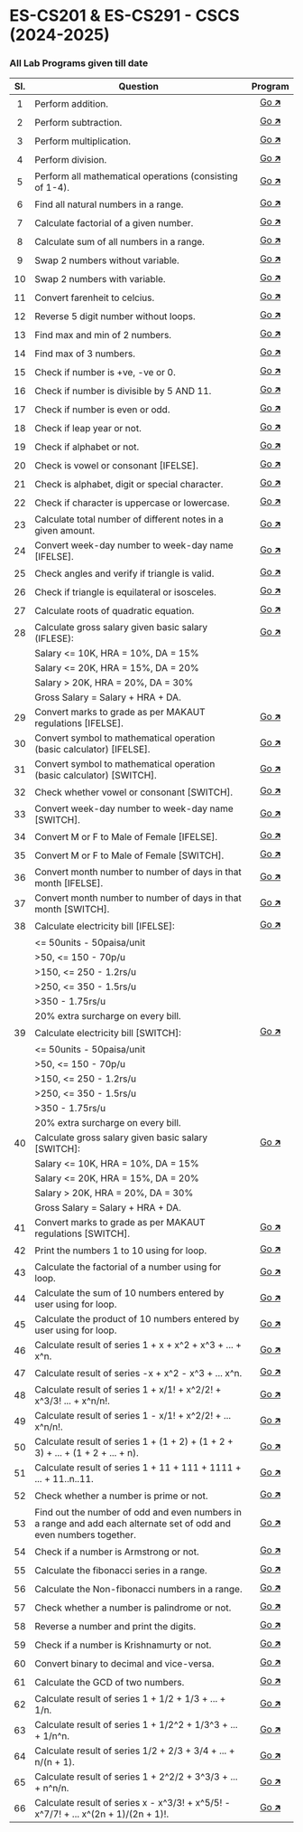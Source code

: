 # ES-CS201 & ES-CS291 - CSCS (2024-2025)
### All Lab Programs given till date

| Sl. | Question                                                                                                            | Program                         |
| :-: | ------------------------------------------------------------------------------------------------------------------- | :--------------------------: |
| 1   | Perform addition.                                                                                                   | [Go 🡵 ](./project_1/main.c)  |
| 2   | Perform subtraction.                                                                                                | [Go 🡵 ](./project_2/main.c)  |
| 3   | Perform multiplication.                                                                                             | [Go 🡵 ](./project_3/main.c)  |
| 4   | Perform division.                                                                                                   | [Go 🡵 ](./project_4/main.c)  |
| 5   | Perform all mathematical operations (consisting of 1-4).                                                            | [Go 🡵 ](./project_5/main.c)  |
| 6   | Find all natural numbers in a range.                                                                                | [Go 🡵 ](./project_6/main.c)  |
| 7   | Calculate factorial of a given number.                                                                              | [Go 🡵 ](./project_7/main.c)  |
| 8   | Calculate sum of all numbers in a range.                                                                            | [Go 🡵 ](./project_8/main.c)  |
| 9   | Swap 2 numbers without variable.                                                                                    | [Go 🡵 ](./project_9/main.c)  |
| 10  | Swap 2 numbers with variable.                                                                                       | [Go 🡵 ](./project_10/main.c) |
| 11  | Convert farenheit to celcius.                                                                                       | [Go 🡵 ](./project_11/main.c) |
| 12  | Reverse 5 digit number without loops.                                                                               | [Go 🡵 ](./project_12/main.c) |
| 13  | Find max and min of 2 numbers.                                                                                      | [Go 🡵 ](./project_13/main.c) |
| 14  | Find max of 3 numbers.                                                                                              | [Go 🡵 ](./project_14/main.c) |
| 15  | Check if number is +ve, -ve or 0.                                                                                   | [Go 🡵 ](./project_15/main.c) |
| 16  | Check if number is divisible by 5 AND 11.                                                                           | [Go 🡵 ](./project_16/main.c) |
| 17  | Check if number is even or odd.                                                                                     | [Go 🡵 ](./project_17/main.c) |
| 18  | Check if leap year or not.                                                                                          | [Go 🡵 ](./project_18/main.c) |
| 19  | Check if alphabet or not.                                                                                           | [Go 🡵 ](./project_19/main.c) |
| 20  | Check is vowel or consonant \[IFELSE\].                                                                             | [Go 🡵 ](./project_20/main.c) |
| 21  | Check is alphabet, digit or special character.                                                                      | [Go 🡵 ](./project_21/main.c) |
| 22  | Check if character is uppercase or lowercase.                                                                       | [Go 🡵 ](./project_22/main.c) |
| 23  | Calculate total number of different notes in a given amount.                                                        | [Go 🡵 ](./project_23/main.c) |
| 24  | Convert week-day number to week-day name \[IFELSE\].                                                                | [Go 🡵 ](./project_24/main.c) |
| 25  | Check angles and verify if triangle is valid.                                                                       | [Go 🡵 ](./project_25/main.c) |
| 26  | Check if triangle is equilateral or isosceles.                                                                      | [Go 🡵 ](./project_26/main.c) |
| 27  | Calculate roots of quadratic equation.                                                                              | [Go 🡵 ](./project_27/main.c) |
| 28  | Calculate gross salary given basic salary (IFLESE):                                                                 | [Go 🡵 ](./project_28/main.c) |
|     | Salary <= 10K, HRA = 10%, DA = 15%                                                                                  |                              |
|     | Salary <= 20K, HRA = 15%, DA = 20%                                                                                  |                              |
|     | Salary > 20K, HRA = 20%, DA = 30%                                                                                   |                              |
|     | Gross Salary = Salary + HRA + DA.                                                                                   |                              |
| 29  | Convert marks to grade as per MAKAUT regulations \[IFELSE\].                                                        | [Go 🡵 ](./project_29/main.c) |
| 30  | Convert symbol to mathematical operation (basic calculator) \[IFELSE\].                                             | [Go 🡵 ](./project_30/main.c) |
| 31  | Convert symbol to mathematical operation (basic calculator) \[SWITCH\].                                             | [Go 🡵 ](./project_31/main.c) |
| 32  | Check whether vowel or consonant \[SWITCH\].                                                                        | [Go 🡵 ](./project_32/main.c) |
| 33  | Convert week-day number to week-day name \[SWITCH\].                                                                | [Go 🡵 ](./project_33/main.c) |
| 34  | Convert M or F to Male of Female \[IFELSE\].                                                                        | [Go 🡵 ](./project_34/main.c) |
| 35  | Convert M or F to Male of Female \[SWITCH\].                                                                        | [Go 🡵 ](./project_35/main.c) |
| 36  | Convert month number to number of days in that month \[IFELSE\].                                                    | [Go 🡵 ](./project_36/main.c) |
| 37  | Convert month number to number of days in that month \[SWITCH\].                                                    | [Go 🡵 ](./project_37/main.c) |
| 38  | Calculate electricity bill \[IFELSE\]:                                                                              | [Go 🡵 ](./project_38/main.c) |
|     | <= 50units - 50paisa/unit                                                                                           |                              |
|     | \>50, <= 150 - 70p/u                                                                                                |                              |
|     | \>150, <= 250 - 1.2rs/u                                                                                             |                              |
|     | \>250, <= 350 - 1.5rs/u                                                                                             |                              |
|     | \>350 - 1.75rs/u                                                                                                    |                              |
|     | 20% extra surcharge on every bill.                                                                                  |                              |
| 39  | Calculate electricity bill \[SWITCH\]:                                                                              | [Go 🡵 ](./project_39/main.c) |
|     | <= 50units - 50paisa/unit                                                                                           |                              |
|     | \>50, <= 150 - 70p/u                                                                                                |                              |
|     | \>150, <= 250 - 1.2rs/u                                                                                             |                              |
|     | \>250, <= 350 - 1.5rs/u                                                                                             |                              |
|     | \>350 - 1.75rs/u                                                                                                    |                              |
|     | 20% extra surcharge on every bill.                                                                                  |                              |
| 40  | Calculate gross salary given basic salary \[SWITCH\]:                                                               | [Go 🡵 ](./project_40/main.c) |
|     | Salary <= 10K, HRA = 10%, DA = 15%                                                                                  |                              |
|     | Salary <= 20K, HRA = 15%, DA = 20%                                                                                  |                              |
|     | Salary > 20K, HRA = 20%, DA = 30%                                                                                   |                              |
|     | Gross Salary = Salary + HRA + DA.                                                                                   |                              |
| 41  | Convert marks to grade as per MAKAUT regulations \[SWITCH\].                                                        | [Go 🡵 ](./project_41/main.c) |
| 42  | Print the numbers 1 to 10 using for loop.                                                                           | [Go 🡵 ](./project_42/main.c) |
| 43  | Calculate the factorial of a number using for loop.                                                                 | [Go 🡵 ](./project_43/main.c) |
| 44  | Calculate the sum of 10 numbers entered by user using for loop.                                                     | [Go 🡵 ](./project_44/main.c) |
| 45  | Calculate the product of 10 numbers entered by user using for loop.                                                 | [Go 🡵 ](./project_45/main.c) |
| 46  | Calculate result of series 1 + x + x^2 + x^3 + ... + x^n.                                                           | [Go 🡵 ](./project_46/main.c) |
| 47  | Calculate result of series -x + x^2 - x^3 + ... x^n.                                                                | [Go 🡵 ](./project_47/main.c) |
| 48  | Calculate result of series 1 + x/1! + x^2/2! + x^3/3! ... + x^n/n!.                                                 | [Go 🡵 ](./project_48/main.c) |
| 49  | Calculate result of series 1 - x/1! + x^2/2! + ... x^n/n!.                                                          | [Go 🡵 ](./project_49/main.c) |
| 50  | Calculate result of series 1 + (1 + 2) + (1 + 2 + 3) + ... + (1 + 2 + ... + n).                                     | [Go 🡵 ](./project_50/main.c) |
| 51  | Calculate result of series 1 + 11 + 111 + 1111 + ... + 11..n..11.                                                   | [Go 🡵 ](./project_51/main.c) |
| 52  | Check whether a number is prime or not.                                                                             | [Go 🡵 ](./project_52/main.c) |
| 53  | Find out the number of odd and even numbers in a range and add each alternate set of odd and even numbers together. | [Go 🡵 ](./project_53/main.c) |
| 54  | Check if a number is Armstrong or not.                                                                              | [Go 🡵 ](./project_54/main.c) |
| 55  | Calculate the fibonacci series in a range.                                                                          | [Go 🡵 ](./project_55/main.c) |
| 56  | Calculate the Non-fibonacci numbers in a range.                                                                     | [Go 🡵 ](./project_56/main.c) |
| 57  | Check whether a number is palindrome or not.                                                                        | [Go 🡵 ](./project_57/main.c) |
| 58  | Reverse a number and print the digits.                                                                              | [Go 🡵 ](./project_58/main.c) |
| 59  | Check if a number is Krishnamurty or not.                                                                           | [Go 🡵 ](./project_59/main.c) |
| 60  | Convert binary to decimal and vice-versa.                                                                           | [Go 🡵 ](./project_60/main.c) |
| 61  | Calculate the GCD of two numbers.                                                                                   | [Go 🡵 ](./project_61/main.c) |
| 62  | Calculate result of series 1 + 1/2 + 1/3 + ... + 1/n.                                                               | [Go 🡵 ](./project_62/main.c) |
| 63  | Calculate result of series 1 + 1/2^2 + 1/3^3 + ... + 1/n^n.                                                         | [Go 🡵 ](./project_63/main.c) |
| 64  | Calculate result of series 1/2 + 2/3 + 3/4 + ... + n/(n + 1).                                                       | [Go 🡵 ](./project_64/main.c) |
| 65  | Calculate result of series 1 + 2^2/2 + 3^3/3 + ... + n^n/n.                                                         | [Go 🡵 ](./project_65/main.c) |
| 66  | Calculate result of series x - x^3/3! + x^5/5! - x^7/7! + ... x^(2n + 1)/(2n + 1)!.                                 | [Go 🡵 ](./project_66/main.c) |
